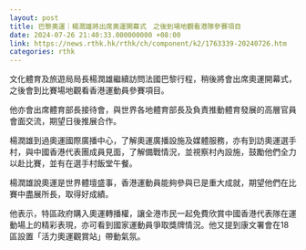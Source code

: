 ```yaml
---
layout: post
title: 巴黎奧運｜楊潤雄將出席奧運開幕式　之後到場地觀看港隊參賽項目
date: 2024-07-26 21:40:33.000000000 +08:00
link: https://news.rthk.hk/rthk/ch/component/k2/1763339-20240726.htm
categories: rthk
---
```


文化體育及旅遊局局長楊潤雄繼續訪問法國巴黎行程，稍後將會出席奧運開幕式，之後會到比賽場地觀看香港運動員參賽項目。

他亦會出席體育部長接待會，與世界各地體育部長及負責推動體育發展的高層官員會面交流，期望日後推展合作。

楊潤雄到過奧運國際廣播中心，了解奧運廣播設施及媒體服務，亦有到訪奧運選手村，與中國香港代表團成員見面，了解備戰情況，並視察村內設施，鼓勵他們全力以赴比賽，並有在選手村飯堂午餐。

楊潤雄說奧運是世界體壇盛事，香港運動員能夠參與已是重大成就，期望他們在比賽中盡展所長，取得好成績。

他表示，特區政府購入奧運轉播權，讓全港市民一起免費欣賞中國香港代表隊在運動場上的精彩表現，亦可看到國家運動員爭取獎牌情況。他又提到康文署會在18區設置「活力奧運觀賞站」帶動氣氛。
